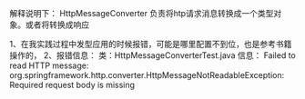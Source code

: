 解释说明下：
HttpMessageConverter<T>
负责将htp请求消息转换成一个<T>类型对象。或者将<T>转换成响应

1、在我实践过程中发型应用的时候报错，可能是哪里配置不到位，也是参考书籍操作的，
2、报错信息：
类：HttpMessageConverterTest.java
信息： Failed to read HTTP message: org.springframework.http.converter.HttpMessageNotReadableException: Required request body is missing